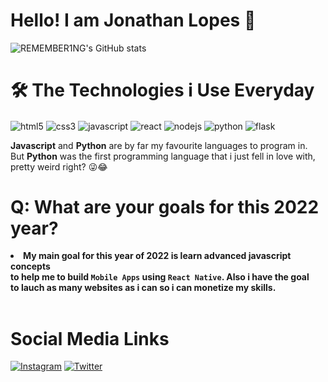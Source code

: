 # Hello! I am Jonathan Lopes 🌹

![REMEMBER1NG's GitHub stats](https://github-readme-stats.vercel.app/api?username=REMEMBER1NG&show_icons=true&theme=tokyonight)

# 🛠️ **The Technologies i Use Everyday**

<div style="display: inline-block;">
  <img align="center" alt="html5" src="https://img.shields.io/badge/HTML5-E34F26?style=for-the-badge&logo=html5&logoColor=white">
  <img align="center" alt="css3" src="https://img.shields.io/badge/CSS3-1572B6?style=for-the-badge&logo=css3&logoColor=white">
  <img align="center" alt="javascript" src="https://img.shields.io/badge/JavaScript-323330?style=for-the-badge&logo=javascript&logoColor=F7DF1E">
  <img align="center" alt="react" src="https://img.shields.io/badge/React-20232A?style=for-the-badge&logo=react&logoColor=61DAFB">
  <img align="center" alt="nodejs" src="https://img.shields.io/badge/Node.js-43853D?style=for-the-badge&logo=node.js&logoColor=white">
  <img align="center" alt="python" src="https://img.shields.io/badge/Python-14354C?style=for-the-badge&logo=python&logoColor=white">
  <img align="center" alt="flask" src="https://img.shields.io/badge/Flask-000000?style=for-the-badge&logo=flask&logoColor=white">
</div><br>

**Javascript** and **Python** are by far my favourite languages to program in.<br>
But **Python** was the first programming language that i just fell in love with,<br>
pretty weird right? 😜😂
<br>

# **Q: What are your goals for this 2022 year?**<br>
<li><strong>My main goal for this year of 2022 is learn advanced javascript concepts<br>
  to help me to build <code>Mobile Apps</code> using <code>React Native</code>. Also i have the goal<br>
  to lauch as many websites as i can so i can monetize my skills.</strong>
</li>
<br>

# **Social Media Links**

[![Instagram](https://img.shields.io/badge/Instagram-E4405F?style=for-the-badge&logo=instagram&logoColor=white)](https://www.instagram.com/_johnyz/)
[![Twitter](https://img.shields.io/badge/Twitter-1DA1F2?style=for-the-badge&logo=twitter&logoColor=white)](https://twitter.com/xLonelyrl)
